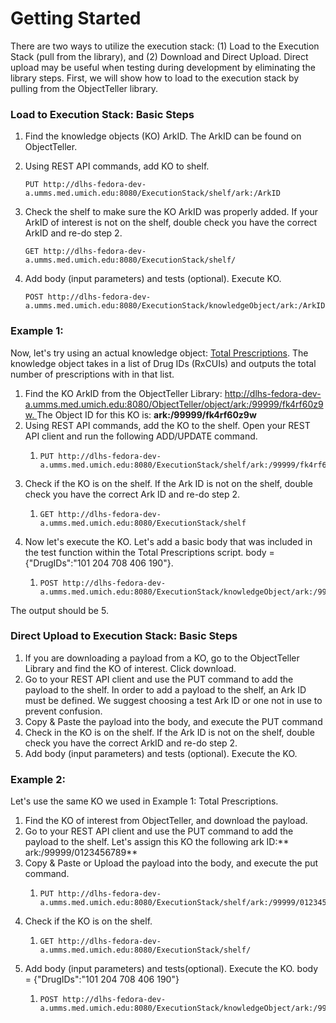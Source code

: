 # Getting Started

There are two ways to utilize the execution stack: \(1\) Load to the Execution Stack \(pull from the library\), and \(2\) Download and Direct Upload. Direct upload may be useful when testing during development by eliminating the library steps. First, we will show how to load to the execution stack by pulling from the ObjectTeller library.

### Load to Execution Stack: Basic Steps

1. Find the knowledge objects \(KO\) ArkID. The ArkID can be found on ObjectTeller.

2. Using REST API commands, add KO to shelf.

   ```
   PUT http://dlhs-fedora-dev-a.umms.med.umich.edu:8080/ExecutionStack/shelf/ark:/ArkID
   ```

3. Check the shelf to make sure the KO ArkID was properly added. If your ArkID of interest is not on the shelf, double check you have the correct ArkID and re-do step 2.

   ```
   GET http://dlhs-fedora-dev-a.umms.med.umich.edu:8080/ExecutionStack/shelf/
   ```

4. Add body \(input parameters\) and tests \(optional\). Execute KO.

   ```
   POST http://dlhs-fedora-dev-a.umms.med.umich.edu:8080/ExecutionStack/knowledgeObject/ark:/ArkID/result
   ```

### Example 1:

Now, let's try using an actual knowledge object: [Total Prescriptions](http://dlhs-fedora-dev-a.umms.med.umich.edu:8080/ObjectTeller/object/ark:/99999/fk4rf60z9w). The knowledge object takes in a list of Drug IDs \(RxCUIs\) and outputs the total number of prescriptions with in that list.

1. Find the KO ArkID from the ObjectTeller Library: [http://dlhs-fedora-dev-a.umms.med.umich.edu:8080/ObjectTeller/object/ark:/99999/fk4rf60z9w. ](http://dlhs-fedora-dev-a.umms.med.umich.edu:8080/ObjectTeller/object/ark:/99999/fk4rf60z9w)The Object ID for this KO is: **ark:/99999/fk4rf60z9w**
2. Using REST API commands, add the KO to the shelf. Open your REST API client and run the following ADD/UPDATE command.
   1. ```
      PUT http://dlhs-fedora-dev-a.umms.med.umich.edu:8080/ExecutionStack/shelf/ark:/99999/fk4rf60z9w
      ```
3. Check if the KO is on the shelf. If the Ark ID is not on the shelf, double check you have the correct Ark ID and re-do step 2. 
   1. ```
      GET http://dlhs-fedora-dev-a.umms.med.umich.edu:8080/ExecutionStack/shelf
      ```
4. Now let's execute the KO. Let's add a basic body that was included in the test function within the Total Prescriptions script. body = {"DrugIDs":"101 204 708 406 190"}.
   1. ```
      POST http://dlhs-fedora-dev-a.umms.med.umich.edu:8080/ExecutionStack/knowledgeObject/ark:/99999/fk4rf60z9w/result
      ```

The output should be 5.

### Direct Upload to Execution Stack: Basic Steps

1. If you are downloading a payload from a KO, go to the ObjectTeller Library and find the KO of interest. Click download.
2. Go to your REST API client and use the PUT command to add the payload to the shelf. In order to add a payload to the shelf, an Ark ID must be defined. We suggest choosing a test Ark ID or one not in use to prevent confusion. 
3. Copy & Paste the payload into the body, and execute the PUT command
4. Check in the KO is on the shelf. If the Ark ID is not on the shelf, double check you have the correct ArkID and re-do step 2.
5. Add body \(input parameters\) and tests \(optional\). Execute the KO.

### Example 2:

Let's use the same KO we used in Example 1: Total Prescriptions.

1. Find the KO of interest from ObjectTeller, and download the payload.
2. Go to your REST API client and use the PUT command to add the payload to the shelf. Let's assign this KO the following ark ID:** ark:/99999/0123456789**
3. Copy & Paste or Upload the payload into the body, and execute the put command.
   1. ```
      PUT http://dlhs-fedora-dev-a.umms.med.umich.edu:8080/ExecutionStack/shelf/ark:/99999/0123456789
      ```
4. Check if the KO is on the shelf.
   1. ```
      GET http://dlhs-fedora-dev-a.umms.med.umich.edu:8080/ExecutionStack/shelf/
      ```
5. Add body \(input parameters\) and tests\(optional\). Execute the KO. body = {"DrugIDs":"101 204 708 406 190"}
   1. ```
      POST http://dlhs-fedora-dev-a.umms.med.umich.edu:8080/ExecutionStack/knowledgeObject/ark:/99999/0123456789/result
      ```



